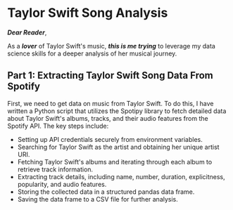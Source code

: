 # Taylor Swift Song Analysis

**_Dear Reader_**,

As a **_lover_** of Taylor Swift's music, **_this is me trying_** to leverage my data science skills for a deeper analysis of her musical journey.

## Part 1: Extracting Taylor Swift Song Data From Spotify

First, we need to get data on music from Taylor Swift. To do this, I have written a Python script that utilizes the Spotipy library to fetch detailed data about Taylor Swift's albums, tracks, and their audio features from the Spotify API. The key steps include:

- Setting up API credentials securely from environment variables.
- Searching for Taylor Swift as the artist and obtaining her unique artist URI.
- Fetching Taylor Swift's albums and iterating through each album to retrieve track information.
- Extracting track details, including name, number, duration, explicitness, popularity, and audio features.
- Storing the collected data in a structured pandas data frame.
- Saving the data frame to a CSV file for further analysis.
